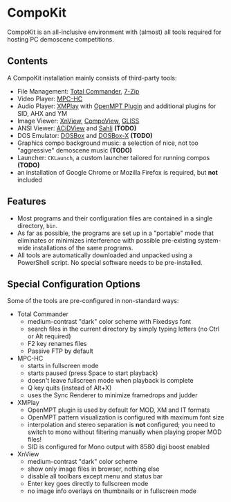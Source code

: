 # CompoKit

CompoKit is an all-inclusive environment with (almost) all tools required for hosting PC demoscene competitions.

## Contents

A CompoKit installation mainly consists of third-party tools:

- File Management: [Total Commander](https://www.ghisler.com/index.htm), [7-Zip](https://www.7-zip.org/)
- Video Player: [MPC-HC](https://mpc-hc.org/)
- Audio Player: [XMPlay](https://www.un4seen.com/xmplay.html) with [OpenMPT Plugin](https://lib.openmpt.org/libopenmpt/) and additional plugins for SID, AHX and YM
- Image Viewer: [XnView](https://www.xnview.com/en/), [CompoView](https://www.pouet.net/prod.php?which=56934), [GLISS](http://svn.emphy.de/scripts/trunk/gliss.cpp)
- ANSI Viewer: [ACiDView](https://sourceforge.net/projects/acidview6-win32/) and [Sahli](https://github.com/m0qui/Sahli) **(TODO)**
- DOS Emulator: [DOSBox](https://www.dosbox.com/) and [DOSBox-X](https://dosbox-x.com/) **(TODO)**
- Graphics compo background music: a selection of nice, not too "aggressive" demoscene music **(TODO)**
- Launcher: `CKLaunch`, a custom launcher tailored for running compos **(TODO)**
- an installation of Google Chrome or Mozilla Firefox is required, but **not** included

## Features

- Most programs and their configuration files are contained in a single directory, `bin`.
- As far as possible, the programs are set up in a "portable" mode that eliminates or minimizes interference with possible pre-existing system-wide installations of the same programs.
- All tools are automatically downloaded and unpacked using a PowerShell script. No special software needs to be pre-installed.

## Special Configuration Options

Some of the tools are pre-configured in non-standard ways:

- Total Commander
  - medium-contrast "dark" color scheme with Fixedsys font
  - search files in the current directory by simply typing letters (no Ctrl or Alt required)
  - F2 key renames files
  - Passive FTP by default
- MPC-HC
  - starts in fullscreen mode
  - starts paused (press Space to start playback)
  - doesn't leave fullscreen mode when playback is complete
  - Q key quits (instead of Alt+X)
  - uses the Sync Renderer to minimize framedrops and judder
- XMPlay
  - OpenMPT plugin is used by default for MOD, XM and IT formats
  - OpenMPT pattern visualization is configured with maximum font size
  - interpolation and stereo separation is **not** configured; you need to switch to mono without filtering manually when playing proper MOD files!
  - SID is configured for Mono output with 8580 digi boost enabled
- XnView
  - medium-contrast "dark" color scheme
  - show only image files in browser, nothing else
  - disable all toolbars except menu and status bar
  - Enter key goes directly to fullscreen mode
  - no image info overlays on thumbnails or in fullscreen mode
